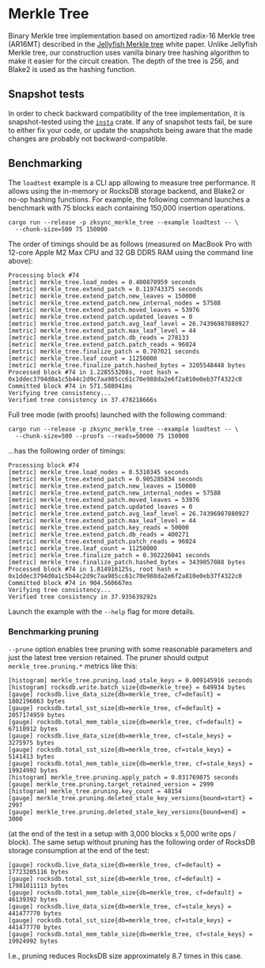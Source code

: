 # Merkle Tree

Binary Merkle tree implementation based on amortized radix-16 Merkle tree (AR16MT) described in the [Jellyfish Merkle
tree] white paper. Unlike Jellyfish Merkle tree, our construction uses vanilla binary tree hashing algorithm to make it
easier for the circuit creation. The depth of the tree is 256, and Blake2 is used as the hashing function.

## Snapshot tests

In order to check backward compatibility of the tree implementation, it is snapshot-tested using the [`insta`] crate. If
any of snapshot tests fail, be sure to either fix your code, or update the snapshots being aware that the made changes
are probably not backward-compatible.

## Benchmarking

The `loadtest` example is a CLI app allowing to measure tree performance. It allows using the in-memory or RocksDB
storage backend, and Blake2 or no-op hashing functions. For example, the following command launches a benchmark with 75
blocks each containing 150,000 insertion operations.

```shell
cargo run --release -p zksync_merkle_tree --example loadtest -- \
  --chunk-size=500 75 150000
```

The order of timings should be as follows (measured on MacBook Pro with 12-core Apple M2 Max CPU and 32 GB DDR5 RAM
using the command line above):

```text
Processing block #74
[metric] merkle_tree.load_nodes = 0.400870959 seconds
[metric] merkle_tree.extend_patch = 0.119743375 seconds
[metric] merkle_tree.extend_patch.new_leaves = 150000
[metric] merkle_tree.extend_patch.new_internal_nodes = 57588
[metric] merkle_tree.extend_patch.moved_leaves = 53976
[metric] merkle_tree.extend_patch.updated_leaves = 0
[metric] merkle_tree.extend_patch.avg_leaf_level = 26.74396987880927
[metric] merkle_tree.extend_patch.max_leaf_level = 44
[metric] merkle_tree.extend_patch.db_reads = 278133
[metric] merkle_tree.extend_patch.patch_reads = 96024
[metric] merkle_tree.finalize_patch = 0.707021 seconds
[metric] merkle_tree.leaf_count = 11250000
[metric] merkle_tree.finalize_patch.hashed_bytes = 3205548448 bytes
Processed block #74 in 1.228553208s, root hash = 0x1ddec3794d0a1c5b44c2d9c7aa985cc61c70e988da2e6f2a810e0eb37f4322c0
Committed block #74 in 571.588041ms
Verifying tree consistency...
Verified tree consistency in 37.478218666s
```

Full tree mode (with proofs) launched with the following command:

```shell
cargo run --release -p zksync_merkle_tree --example loadtest -- \
  --chunk-size=500 --proofs --reads=50000 75 150000
```

...has the following order of timings:

```text
Processing block #74
[metric] merkle_tree.load_nodes = 0.5310345 seconds
[metric] merkle_tree.extend_patch = 0.905285834 seconds
[metric] merkle_tree.extend_patch.new_leaves = 150000
[metric] merkle_tree.extend_patch.new_internal_nodes = 57588
[metric] merkle_tree.extend_patch.moved_leaves = 53976
[metric] merkle_tree.extend_patch.updated_leaves = 0
[metric] merkle_tree.extend_patch.avg_leaf_level = 26.74396987880927
[metric] merkle_tree.extend_patch.max_leaf_level = 44
[metric] merkle_tree.extend_patch.key_reads = 50000
[metric] merkle_tree.extend_patch.db_reads = 400271
[metric] merkle_tree.extend_patch.patch_reads = 96024
[metric] merkle_tree.leaf_count = 11250000
[metric] merkle_tree.finalize_patch = 0.302226041 seconds
[metric] merkle_tree.finalize_patch.hashed_bytes = 3439057088 bytes
Processed block #74 in 1.814916125s, root hash = 0x1ddec3794d0a1c5b44c2d9c7aa985cc61c70e988da2e6f2a810e0eb37f4322c0
Committed block #74 in 904.560667ms
Verifying tree consistency...
Verified tree consistency in 37.935639292s
```

Launch the example with the `--help` flag for more details.

### Benchmarking pruning

`--prune` option enables tree pruning with some reasonable parameters and just the latest tree version retained. The
pruner should output `merkle_tree.pruning.*` metrics like this:

```text
[histogram] merkle_tree.pruning.load_stale_keys = 0.009145916 seconds
[histogram] rocksdb.write.batch_size{db=merkle_tree} = 649934 bytes
[gauge] rocksdb.live_data_size{db=merkle_tree, cf=default} = 1802196863 bytes
[gauge] rocksdb.total_sst_size{db=merkle_tree, cf=default} = 2057174959 bytes
[gauge] rocksdb.total_mem_table_size{db=merkle_tree, cf=default} = 67110912 bytes
[gauge] rocksdb.live_data_size{db=merkle_tree, cf=stale_keys} = 3275975 bytes
[gauge] rocksdb.total_sst_size{db=merkle_tree, cf=stale_keys} = 5141413 bytes
[gauge] rocksdb.total_mem_table_size{db=merkle_tree, cf=stale_keys} = 19924992 bytes
[histogram] merkle_tree.pruning.apply_patch = 0.031769875 seconds
[gauge] merkle_tree.pruning.target_retained_version = 2999
[histogram] merkle_tree.pruning.key_count = 48154
[gauge] merkle_tree.pruning.deleted_stale_key_versions{bound=start} = 2997
[gauge] merkle_tree.pruning.deleted_stale_key_versions{bound=end} = 3000
```

(at the end of the test in a setup with 3,000 blocks x 5,000 write ops / block). The same setup without pruning has the
following order of RocksDB storage consumption at the end of the test:

```text
[gauge] rocksdb.live_data_size{db=merkle_tree, cf=default} = 17723205116 bytes
[gauge] rocksdb.total_sst_size{db=merkle_tree, cf=default} = 17981011113 bytes
[gauge] rocksdb.total_mem_table_size{db=merkle_tree, cf=default} = 46139392 bytes
[gauge] rocksdb.live_data_size{db=merkle_tree, cf=stale_keys} = 441477770 bytes
[gauge] rocksdb.total_sst_size{db=merkle_tree, cf=stale_keys} = 441477770 bytes
[gauge] rocksdb.total_mem_table_size{db=merkle_tree, cf=stale_keys} = 19924992 bytes
```

I.e., pruning reduces RocksDB size approximately 8.7 times in this case.

[jellyfish merkle tree]: https://developers.diem.com/papers/jellyfish-merkle-tree/2021-01-14.pdf
[`insta`]: https://docs.rs/insta/
